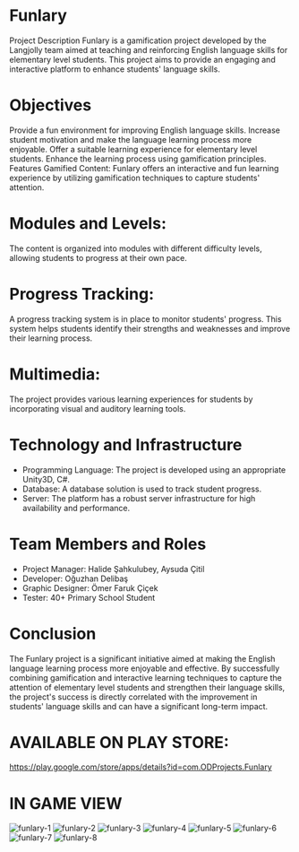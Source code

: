 # Funlary
Project Description
Funlary is a gamification project developed by the Langjolly team aimed at teaching and reinforcing English language skills for elementary level students. This project aims to provide an engaging and interactive platform to enhance students' language skills.

# Objectives
Provide a fun environment for improving English language skills.
Increase student motivation and make the language learning process more enjoyable.
Offer a suitable learning experience for elementary level students.
Enhance the learning process using gamification principles.
Features
Gamified Content: Funlary offers an interactive and fun learning experience by utilizing gamification techniques to capture students' attention.

# Modules and Levels: 
The content is organized into modules with different difficulty levels, allowing students to progress at their own pace.

# Progress Tracking: 
A progress tracking system is in place to monitor students' progress. This system helps students identify their strengths and weaknesses and improve their learning process.

# Multimedia: 
The project provides various learning experiences for students by incorporating visual and auditory learning tools.

# Technology and Infrastructure
- Programming Language: The project is developed using an appropriate Unity3D, C#.
- Database: A database solution is used to track student progress.
- Server: The platform has a robust server infrastructure for high availability and performance.

# Team Members and Roles
- Project Manager: Halide Şahkulubey, Aysuda Çitil
- Developer: Oğuzhan Delibaş
- Graphic Designer: Ömer Faruk Çiçek
- Tester: 40+ Primary School Student

# Conclusion
The Funlary project is a significant initiative aimed at making the English language learning process more enjoyable and effective. By successfully combining gamification and interactive learning techniques to capture the attention of elementary level students and strengthen their language skills, the project's success is directly correlated with the improvement in students' language skills and can have a significant long-term impact.

# AVAILABLE ON PLAY STORE:
https://play.google.com/store/apps/details?id=com.ODProjects.Funlary


# IN GAME VIEW
![funlary-1](https://github.com/oguzhandelibas/Funlary/assets/64430254/0e47951b-cb57-4483-8f79-d889a5e3f701)
![funlary-2](https://github.com/oguzhandelibas/Funlary/assets/64430254/7e8359bf-ceee-41ca-8506-2e8fb2a1a512)
![funlary-3](https://github.com/oguzhandelibas/Funlary/assets/64430254/59e00eb4-6f51-48af-9754-af235d4966e3)
![funlary-4](https://github.com/oguzhandelibas/Funlary/assets/64430254/99c5d217-14b5-4a45-a3ca-9a1969db579b)
![funlary-5](https://github.com/oguzhandelibas/Funlary/assets/64430254/53a2aea7-c044-4d16-98d3-36b8a2f5760f)
![funlary-6](https://github.com/oguzhandelibas/Funlary/assets/64430254/dbcbf2df-bac3-4ec0-904a-1476349e366b)
![funlary-7](https://github.com/oguzhandelibas/Funlary/assets/64430254/ffc178f0-8024-4aad-adb0-837df3dd4d7d)
![funlary-8](https://github.com/oguzhandelibas/Funlary/assets/64430254/dea77905-08b0-476b-a156-9c85c0d8ec78)
